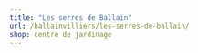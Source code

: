 ```yaml
---
title: "Les serres de Ballain"
url: /ballainvilliers/les-serres-de-ballain/
shop: centre de jardinage
---
```

